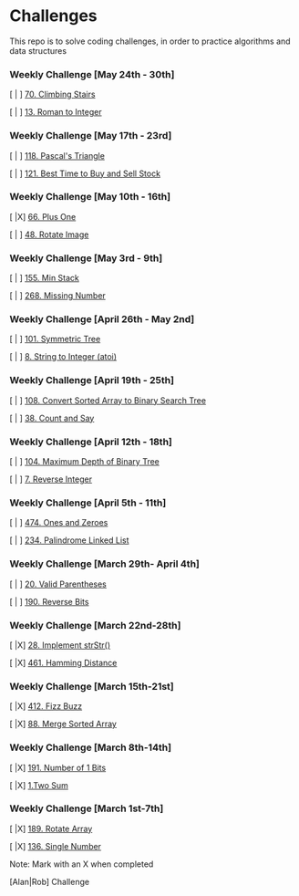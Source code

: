# Challenges
This repo is to solve coding challenges, in order to practice algorithms and data structures

### Weekly Challenge [May 24th - 30th]

[ | ] [70. Climbing Stairs](https://leetcode.com/problems/climbing-stairs/)

[ | ] [13. Roman to Integer](https://leetcode.com/problems/roman-to-integer/)

### Weekly Challenge [May 17th - 23rd]

[ | ] [118. Pascal's Triangle](https://leetcode.com/problems/pascals-triangle/)

[ | ] [121. Best Time to Buy and Sell Stock](https://leetcode.com/problems/best-time-to-buy-and-sell-stock/)

### Weekly Challenge [May 10th - 16th]

[ |X] [66. Plus One](https://leetcode.com/problems/plus-one/)

[ | ] [48. Rotate Image](https://leetcode.com/problems/rotate-image/)

### Weekly Challenge [May 3rd - 9th]

[ | ] [155. Min Stack](https://leetcode.com/problems/min-stack/)

[ | ] [268. Missing Number](https://leetcode.com/problems/missing-number/)


### Weekly Challenge [April 26th - May 2nd]

[ | ] [101. Symmetric Tree](https://leetcode.com/problems/symmetric-tree/)

[ | ] [8. String to Integer (atoi)](https://leetcode.com/problems/string-to-integer-atoi/)

### Weekly Challenge [April 19th - 25th]

[ | ] [108. Convert Sorted Array to Binary Search Tree](https://leetcode.com/problems/convert-sorted-array-to-binary-search-tree/)

[ | ] [38. Count and Say](https://leetcode.com/problems/count-and-say/)


### Weekly Challenge [April 12th - 18th]

[ | ] [104. Maximum Depth of Binary Tree](https://leetcode.com/problems/maximum-depth-of-binary-tree/)

[ | ] [7. Reverse Integer](https://leetcode.com/problems/reverse-integer/)


### Weekly Challenge [April 5th - 11th]

[ | ] [474. Ones and Zeroes](https://leetcode.com/problems/ones-and-zeroes/)

[ | ] [234. Palindrome Linked List](https://leetcode.com/problems/palindrome-linked-list/)


### Weekly Challenge [March 29th- April 4th]

[ | ] [20. Valid Parentheses](https://leetcode.com/problems/valid-parentheses/)

[ | ] [190. Reverse Bits](https://leetcode.com/problems/reverse-bits/)


### Weekly Challenge [March 22nd-28th]


[ |X] [28. Implement strStr()](https://leetcode.com/problems/implement-strstr/)

[ |X] [461. Hamming Distance](https://leetcode.com/problems/hamming-distance/)


### Weekly Challenge [March 15th-21st]

[ |X] [412. Fizz Buzz](https://leetcode.com/problems/fizz-buzz/)

[ |X] [88. Merge Sorted Array](https://leetcode.com/problems/merge-sorted-array/)


### Weekly Challenge [March 8th-14th]

[ |X] [191. Number of 1 Bits](https://leetcode.com/problems/number-of-1-bits/)

[ |X] [1.Two Sum](https://leetcode.com/problems/two-sum/)


### Weekly Challenge [March 1st-7th]

[ |X] [189. Rotate Array](https://leetcode.com/problems/rotate-array/)

[ |X] [136. Single Number](https://leetcode.com/problems/single-number/)


Note: Mark with an X when completed

[Alan|Rob] Challenge

